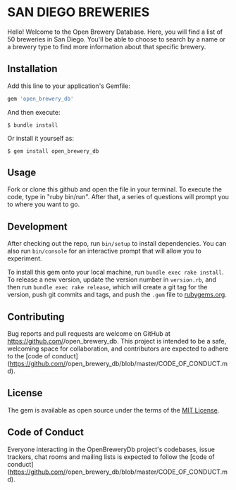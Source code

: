 # SAN DIEGO BREWERIES

Hello! Welcome to the Open Brewery Database. Here, you will find a list of 50 breweries in San Diego. You'll be able to choose to search by a name or a brewery type to find more information about that specific brewery. 

## Installation

Add this line to your application's Gemfile:

```ruby
gem 'open_brewery_db'
```

And then execute:

    $ bundle install

Or install it yourself as:

    $ gem install open_brewery_db

## Usage

Fork or clone this github and open the file in your terminal. To execute the code, type in "ruby bin/run". After that, a series of questions will prompt you to where you want to go.    

## Development

After checking out the repo, run `bin/setup` to install dependencies. You can also run `bin/console` for an interactive prompt that will allow you to experiment.

To install this gem onto your local machine, run `bundle exec rake install`. To release a new version, update the version number in `version.rb`, and then run `bundle exec rake release`, which will create a git tag for the version, push git commits and tags, and push the `.gem` file to [rubygems.org](https://rubygems.org).

## Contributing

Bug reports and pull requests are welcome on GitHub at https://github.com/<github username>/open_brewery_db. This project is intended to be a safe, welcoming space for collaboration, and contributors are expected to adhere to the [code of conduct](https://github.com/<github username>/open_brewery_db/blob/master/CODE_OF_CONDUCT.md).


## License

The gem is available as open source under the terms of the [MIT License](https://opensource.org/licenses/MIT).

## Code of Conduct

Everyone interacting in the OpenBreweryDb project's codebases, issue trackers, chat rooms and mailing lists is expected to follow the [code of conduct](https://github.com/<github username>/open_brewery_db/blob/master/CODE_OF_CONDUCT.md).
